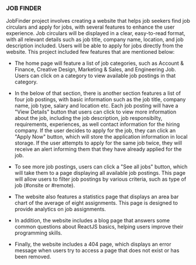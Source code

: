 ### JOB FINDER



JobFinder project involves creating a website that helps job seekers find job circulars and apply for jobs, with several features to enhance the user experience. Job circulars will be displayed in a clear, easy-to-read format, with all relevant details such as job title, company name, location, and job description included. Users will be able to apply for jobs directly from the website. This project included few features that are mentioned below:

* The home page will feature a list of job categories, such as Account & Finance, Creative Design, Marketing & Sales, and Engineering Job. Users can click on a category to view available job postings in that category.

* In the below of that section, there is another section features a list of four job postings, with basic information such as the job title, company name, job type, salary and location etc. Each job posting will have a "View Details" button that users can click to view more information about the job, including the job description, job responsibilty, requirements, experiences, as well contact information for the hiring company.  If the user decides to apply for the job, they can click an "Apply Now" button, which will store the application information in local storage. If the user attempts to apply for the same job twice, they will receive an alert informing them that they have already applied for the job.

* To see more job postings, users can click a "See all jobs" button, which will take them to a page displaying all available job postings. This page will allow users to filter job postings by various criteria, such as type of job (#onsite or #remote).

* The website also features a statistics page that displays an area bar chart of the average of eight assignments. This page is designed to provide analytics on job assignments.

* In addition, the website includes a blog page that answers some common questions about ReactJS basics, helping users improve their programming skills.

* Finally, the website includes a 404 page, which displays an error message when users try to access a page that does not exist or has been removed.
